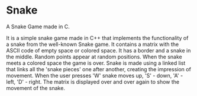 # Snake
A Snake Game made in C.

It is a simple snake game made in C++ that implements the functionality of a snake from the well-known Snake game.
It contains a matrix with the ASCII code of empty space or colored space. It has a border and a snake in the middle.
Random points appear at random positions. When the snake meets a colored space the game is over. Snake is made using a linked list 
that links all the 'snake pieces' one after another, creating the impression of movement. When the user presses 'W' snake moves up, 'S' - down, 'A' - left, 'D' - right.
The matrix is displayed over and over again to show the movement of the snake.
